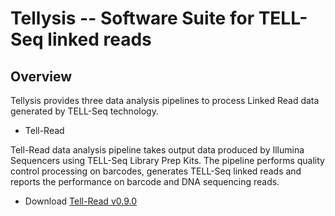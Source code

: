 # Tellysis -- Software Suite for TELL-Seq linked reads  

## Overview

Tellysis provides three data analysis pipelines to process Linked Read data generated by TELL-Seq technology.


* Tell-Read

Tell-Read data analysis pipeline takes output data produced by Illumina Sequencers using TELL-Seq Library Prep Kits. The pipeline performs quality control processing on barcodes, generates TELL-Seq linked reads and reports the performance on barcode and DNA sequencing reads.

* Download [Tell-Read v0.9.0](https://github.com/universalsequencing/tellysis/releases/download/0.9.0/tellread.tar.gz)

